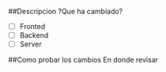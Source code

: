 ##Descripcion
?Que ha cambiado?

- [ ] Fronted
- [ ] Backend
- [ ] Server

##Como probar los cambios
En donde revisar
